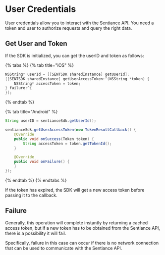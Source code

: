 # User Credentials

User credentials allow you to interact with the Sentiance API. You need a token and user to authorize requests and query the right data.

## Get User and Token

If the SDK is initialized, you can get the userID and token as follows:

{% tabs %}
{% tab title="iOS" %}
```objectivec
NSString* userId = [[SENTSDK sharedInstance] getUserId];
[[SENTSDK sharedInstance] getUserAccessToken:^(NSString *token) {
    NSString* accessToken = token;
} failure:^{
}];
```
{% endtab %}

{% tab title="Android" %}
```java
String userID = sentianceSdk.getUserId();

sentianceSdk.getUserAccessToken(new TokenResultCallback() {
    @Override
    public void onSuccess(Token token) {
        String accessToken = token.getTokenId();
    }

    @Override
    public void onFailure() {
    }
});
```
{% endtab %}
{% endtabs %}

If the token has expired, the SDK will get a new access token before passing it to the callback.

## Failure

Generally, this operation will complete instantly by returning a cached access token, but if a new token has to be obtained from the Sentiance API, there is a possibility it will fail.

Specifically, failure in this case can occur if there is no network connection that can be used to communicate with the Sentiance API.

